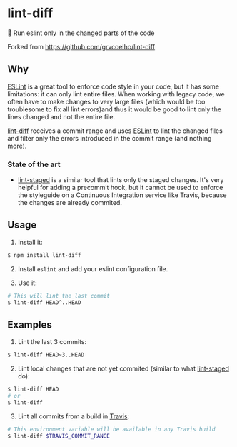 # lint-diff

:nail_care: Run eslint only in the changed parts of the code

Forked from https://github.com/grvcoelho/lint-diff

## Why

[ESLint](https://github.com/eslint/eslint) is a great tool to enforce code
style in your code, but it has some limitations: it can only lint entire files.
When working with legacy code, we often have to make changes to very large
files (which would be too troublesome to fix all lint errors)and thus it would
be good to lint only the lines changed and not the entire file.

[lint-diff](https://github.com/grvcoelho/lint-diff) receives a commit range and
uses [ESLint](https://github.com/eslint/eslint)  to lint the changed files and
filter only the errors introduced in the commit range (and nothing more).

### State of the art

* [lint-staged](https://github.com/okonet/lint-staged) is a similar tool that lints only the staged changes. It's very helpful for adding a precommit hook, but it cannot be used to enforce the styleguide on a Continuous Integration service like Travis, because the changes are already commited.

## Usage

1. Install it:

  ```sh
  $ npm install lint-diff
  ```

2. Install `eslint` and add your eslint configuration file.

3. Use it:

  ```sh
  # This will lint the last commit
  $ lint-diff HEAD^..HEAD
  ```

## Examples

1. Lint the last 3 commits:

  ```sh
  $ lint-diff HEAD~3..HEAD
  ```

2. Lint local changes that are not yet commited (similar to what [lint-staged](https://github.com/okonet/lint-staged) do):

  ```sh
  $ lint-diff HEAD
  # or
  $ lint-diff
  ```

3. Lint all commits from a build in [Travis](https://travis-ci.org):

  ```sh
  # This environment variable will be available in any Travis build
  $ lint-diff $TRAVIS_COMMIT_RANGE
  ```

